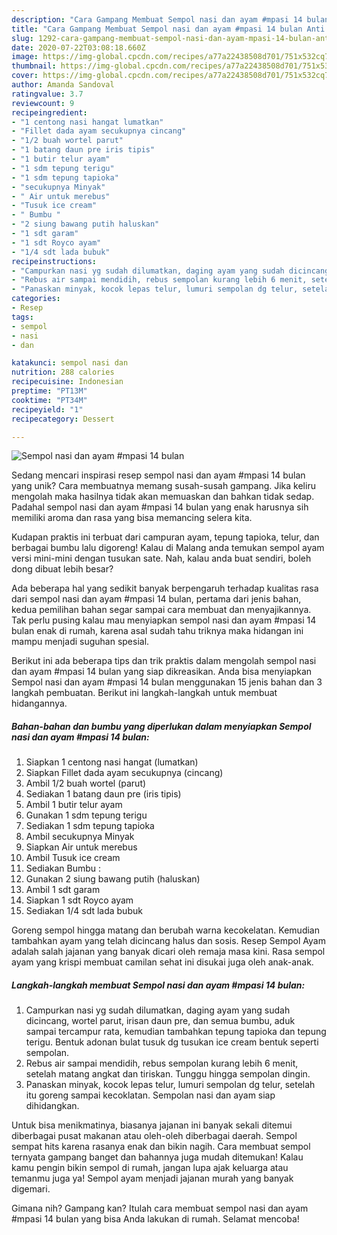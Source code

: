 ```yaml
---
description: "Cara Gampang Membuat Sempol nasi dan ayam #mpasi 14 bulan Anti Gagal"
title: "Cara Gampang Membuat Sempol nasi dan ayam #mpasi 14 bulan Anti Gagal"
slug: 1292-cara-gampang-membuat-sempol-nasi-dan-ayam-mpasi-14-bulan-anti-gagal
date: 2020-07-22T03:08:18.660Z
image: https://img-global.cpcdn.com/recipes/a77a22438508d701/751x532cq70/sempol-nasi-dan-ayam-mpasi-14-bulan-foto-resep-utama.jpg
thumbnail: https://img-global.cpcdn.com/recipes/a77a22438508d701/751x532cq70/sempol-nasi-dan-ayam-mpasi-14-bulan-foto-resep-utama.jpg
cover: https://img-global.cpcdn.com/recipes/a77a22438508d701/751x532cq70/sempol-nasi-dan-ayam-mpasi-14-bulan-foto-resep-utama.jpg
author: Amanda Sandoval
ratingvalue: 3.7
reviewcount: 9
recipeingredient:
- "1 centong nasi hangat lumatkan"
- "Fillet dada ayam secukupnya cincang"
- "1/2 buah wortel parut"
- "1 batang daun pre iris tipis"
- "1 butir telur ayam"
- "1 sdm tepung terigu"
- "1 sdm tepung tapioka"
- "secukupnya Minyak"
- " Air untuk merebus"
- "Tusuk ice cream"
- " Bumbu "
- "2 siung bawang putih haluskan"
- "1 sdt garam"
- "1 sdt Royco ayam"
- "1/4 sdt lada bubuk"
recipeinstructions:
- "Campurkan nasi yg sudah dilumatkan, daging ayam yang sudah dicincang, wortel parut, irisan daun pre, dan semua bumbu, aduk sampai tercampur rata, kemudian tambahkan tepung tapioka dan tepung terigu. Bentuk adonan bulat tusuk dg tusukan ice cream bentuk seperti sempolan."
- "Rebus air sampai mendidih, rebus sempolan kurang lebih 6 menit, setelah matang angkat dan tiriskan. Tunggu hingga sempolan dingin."
- "Panaskan minyak, kocok lepas telur, lumuri sempolan dg telur, setelah itu goreng sampai kecoklatan. Sempolan nasi dan ayam siap dihidangkan."
categories:
- Resep
tags:
- sempol
- nasi
- dan

katakunci: sempol nasi dan 
nutrition: 288 calories
recipecuisine: Indonesian
preptime: "PT13M"
cooktime: "PT34M"
recipeyield: "1"
recipecategory: Dessert

---
```



![Sempol nasi dan ayam #mpasi 14 bulan](https://img-global.cpcdn.com/recipes/a77a22438508d701/751x532cq70/sempol-nasi-dan-ayam-mpasi-14-bulan-foto-resep-utama.jpg)

Sedang mencari inspirasi resep sempol nasi dan ayam #mpasi 14 bulan yang unik? Cara membuatnya memang susah-susah gampang. Jika keliru mengolah maka hasilnya tidak akan memuaskan dan bahkan tidak sedap. Padahal sempol nasi dan ayam #mpasi 14 bulan yang enak harusnya sih memiliki aroma dan rasa yang bisa memancing selera kita.

Kudapan praktis ini terbuat dari campuran ayam, tepung tapioka, telur, dan berbagai bumbu lalu digoreng! Kalau di Malang anda temukan sempol ayam versi mini-mini dengan tusukan sate. Nah, kalau anda buat sendiri, boleh dong dibuat lebih besar?

Ada beberapa hal yang sedikit banyak berpengaruh terhadap kualitas rasa dari sempol nasi dan ayam #mpasi 14 bulan, pertama dari jenis bahan, kedua pemilihan bahan segar sampai cara membuat dan menyajikannya. Tak perlu pusing kalau mau menyiapkan sempol nasi dan ayam #mpasi 14 bulan enak di rumah, karena asal sudah tahu triknya maka hidangan ini mampu menjadi suguhan spesial.


Berikut ini ada beberapa tips dan trik praktis dalam mengolah sempol nasi dan ayam #mpasi 14 bulan yang siap dikreasikan. Anda bisa menyiapkan Sempol nasi dan ayam #mpasi 14 bulan menggunakan 15 jenis bahan dan 3 langkah pembuatan. Berikut ini langkah-langkah untuk membuat hidangannya.

<!--inarticleads1-->

##### Bahan-bahan dan bumbu yang diperlukan dalam menyiapkan Sempol nasi dan ayam #mpasi 14 bulan:

1. Siapkan 1 centong nasi hangat (lumatkan)
1. Siapkan Fillet dada ayam secukupnya (cincang)
1. Ambil 1/2 buah wortel (parut)
1. Sediakan 1 batang daun pre (iris tipis)
1. Ambil 1 butir telur ayam
1. Gunakan 1 sdm tepung terigu
1. Sediakan 1 sdm tepung tapioka
1. Ambil secukupnya Minyak
1. Siapkan  Air untuk merebus
1. Ambil Tusuk ice cream
1. Sediakan  Bumbu :
1. Gunakan 2 siung bawang putih (haluskan)
1. Ambil 1 sdt garam
1. Siapkan 1 sdt Royco ayam
1. Sediakan 1/4 sdt lada bubuk


Goreng sempol hingga matang dan berubah warna kecokelatan. Kemudian tambahkan ayam yang telah dicincang halus dan sosis. Resep Sempol Ayam adalah salah jajanan yang banyak dicari oleh remaja masa kini. Rasa sempol ayam yang krispi membuat camilan sehat ini disukai juga oleh anak-anak. 

<!--inarticleads2-->

##### Langkah-langkah membuat Sempol nasi dan ayam #mpasi 14 bulan:

1. Campurkan nasi yg sudah dilumatkan, daging ayam yang sudah dicincang, wortel parut, irisan daun pre, dan semua bumbu, aduk sampai tercampur rata, kemudian tambahkan tepung tapioka dan tepung terigu. Bentuk adonan bulat tusuk dg tusukan ice cream bentuk seperti sempolan.
1. Rebus air sampai mendidih, rebus sempolan kurang lebih 6 menit, setelah matang angkat dan tiriskan. Tunggu hingga sempolan dingin.
1. Panaskan minyak, kocok lepas telur, lumuri sempolan dg telur, setelah itu goreng sampai kecoklatan. Sempolan nasi dan ayam siap dihidangkan.


Untuk bisa menikmatinya, biasanya jajanan ini banyak sekali ditemui diberbagai pusat makanan atau oleh-oleh diberbagai daerah. Sempol sempat hits karena rasanya enak dan bikin nagih. Cara membuat sempol ternyata gampang banget dan bahannya juga mudah ditemukan! Kalau kamu pengin bikin sempol di rumah, jangan lupa ajak keluarga atau temanmu juga ya! Sempol ayam menjadi jajanan murah yang banyak digemari. 

Gimana nih? Gampang kan? Itulah cara membuat sempol nasi dan ayam #mpasi 14 bulan yang bisa Anda lakukan di rumah. Selamat mencoba!
